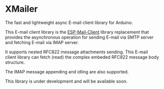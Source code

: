 # XMailer
The fast and lightweight async E-mail client library for Arduino. 

This E-mail client library is the [ESP-Mail-Client](https://github.com/mobizt/ESP-Mail-Client) library replacement that provides the asynchronous operation for sending E-mail via SMTP server and fetching E-mail via IMAP server.

It supports nested RFC822 message attachments sending. This E-mail client library can fetch (read) the complex embeded RFC822 message body structure. 

The IMAP message appending and idling are also supported.

This library is under development and will be available soon.
